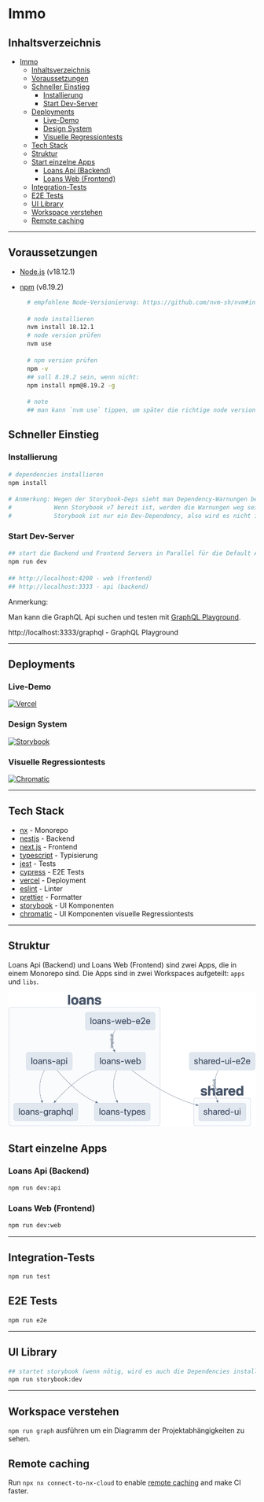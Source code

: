 # Immo

## Inhaltsverzeichnis

- [Immo](#immo)
  - [Inhaltsverzeichnis](#inhaltsverzeichnis)
  - [Voraussetzungen](#voraussetzungen)
  - [Schneller Einstieg](#schneller-einstieg)
    - [Installierung](#installierung)
    - [Start Dev-Server](#start-dev-server)
  - [Deployments](#deployments)
    - [Live-Demo](#live-demo)
    - [Design System](#design-system)
    - [Visuelle Regressiontests](#visuelle-regressiontests)
  - [Tech Stack](#tech-stack)
  - [Struktur](#struktur)
  - [Start einzelne Apps](#start-einzelne-apps)
    - [Loans Api (Backend)](#loans-api-backend)
    - [Loans Web (Frontend)](#loans-web-frontend)
  - [Integration-Tests](#integration-tests)
  - [E2E Tests](#e2e-tests)
  - [UI Library](#ui-library)
  - [Workspace verstehen](#workspace-verstehen)
  - [Remote caching](#remote-caching)

---

## Voraussetzungen

- [Node.js](https://nodejs.org/en/) (v18.12.1)
- [npm](https://www.npmjs.com/) (v8.19.2)

  ```sh
    # empfohlene Node-Versionierung: https://github.com/nvm-sh/nvm#installing-and-updating

    # node installieren
    nvm install 18.12.1
    # node version prüfen
    nvm use

    # npm version prüfen
    npm -v
    ## soll 8.19.2 sein, wenn nicht:
    npm install npm@8.19.2 -g

    # note
    ## man kann `nvm use` tippen, um später die richtige node version zu verwenden
  ```

## Schneller Einstieg

### Installierung

```sh
# dependencies installieren
npm install

# Anmerkung: Wegen der Storybook-Deps sieht man Dependency-Warnungen beim Installation.
#            Wenn Storybook v7 bereit ist, werden die Warnungen weg sein
#            Storybook ist nur ein Dev-Dependency, also wird es nicht in einer Produktion-App benutzt.
```

### Start Dev-Server

```sh
## start die Backend und Frontend Servers in Parallel für die Default App (Loans)
npm run dev

## http://localhost:4200 - web (frontend)
## http://localhost:3333 - api (backend)
```

Anmerkung:

Man kann die GraphQL Api suchen und testen mit [GraphQL Playground](https://www.apollographql.com/docs/apollo-server/testing/graphql-playground/).

http://localhost:3333/graphql - GraphQL Playground

---

## Deployments

### Live-Demo

[![Vercel](https://img.shields.io/badge/vercel-%23000000.svg?style=for-the-badge&logo=vercel&logoColor=white)](https://tilgungsrechner.vercel.app/de-DE)

### Design System

[![Storybook](https://img.shields.io/badge/-Storybook-FF4785?style=for-the-badge&logo=storybook&logoColor=white)](https://mushy-purpose.surge.sh/)

### Visuelle Regressiontests

[![Chromatic](https://img.shields.io/badge/-Chromatic-aaa?style=for-the-badge&logo=chromatic&logoColor=white)](https://www.chromatic.com/setup?appId=63a2a22702057acaa944445f)

---

## Tech Stack

- [nx](https://nx.dev) - Monorepo
- [nestjs](https://nestjs.com/) - Backend
- [next.js](https://nextjs.org/) - Frontend
- [typescript](https://www.typescriptlang.org/) - Typisierung
- [jest](https://jestjs.io/) - Tests
- [cypress](https://www.cypress.io/) - E2E Tests
- [vercel](https://vercel.com/) - Deployment
- [eslint](https://eslint.org/) - Linter
- [prettier](https://prettier.io/) - Formatter
- [storybook](https://storybook.js.org/) - UI Komponenten
- [chromatic](https://www.chromatic.com/) - UI Komponenten visuelle Regressiontests

---

## Struktur

Loans Api (Backend) und Loans Web (Frontend) sind zwei Apps, die in einem Monorepo sind. Die Apps sind in zwei Workspaces aufgeteilt: `apps` und `libs`.

[![Struktur](./graph.png)](./graph.png)

## Start einzelne Apps

### Loans Api (Backend)

```sh
npm run dev:api
```

### Loans Web (Frontend)

```sh
npm run dev:web
```

---

## Integration-Tests

```sh
npm run test
```

## E2E Tests

```sh
npm run e2e
```

---

## UI Library

```sh
## startet storybook (wenn nötig, wird es auch die Dependencies installieren)
npm run storybook:dev
```

---

## Workspace verstehen

`npm run graph` ausführen um ein Diagramm der Projektabhängigkeiten zu sehen.

## Remote caching

Run `npx nx connect-to-nx-cloud` to enable [remote caching](https://nx.app) and make CI faster.
